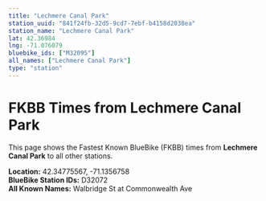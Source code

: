 ```yaml
---
title: "Lechmere Canal Park"
station_uuid: "841f24fb-32d5-9cd7-7ebf-b4158d2038ea"
station_name: "Lechmere Canal Park"
lat: 42.36984
lng: -71.076079
bluebike_ids: ["M32095"]
all_names: ["Lechmere Canal Park"]
type: "station"
---
```


# FKBB Times from Lechmere Canal Park

This page shows the Fastest Known BlueBike (FKBB) times from **Lechmere Canal Park** to all other stations.

**Location:** 42.34775567, -71.1356758  
**BlueBike Station IDs:** D32072  
**All Known Names:** Walbridge St at Commonwealth Ave

